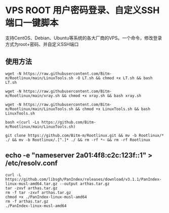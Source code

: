 # VPS ROOT 用户密码登录、自定义SSH端口一键脚本

支持CentOS、Debian、Ubuntu等系统的各大厂商的VPS。一个命令，修改登录方式为root+密码、并自定义SSH端口


## 使用方法
```shell
wget -N https://raw.githubusercontent.com/Bitm-m/Rootlinux/main/LinuxTools.sh -O LT.sh && chmod +x LT.sh && bash LT.sh
```

```shell
wget -N https://raw.githubusercontent.com/Bitm-m/Rootlinux/main/xray.sh && chmod +x xray.sh && bash xray.sh
```


```shell
wget -N https://raw.githubusercontent.com/Bitm-m/Rootlinux/main/LinuxTools.sh && chmod +x LinuxTools.sh && bash LinuxTools.sh

bash <(curl -Ls https://github.com/Bitm-m/Rootlinux/main/LinuxTools.sh)

git clone https://github.com/Bitm-m/Rootlinux.git && mv -b Rootlinux/* ./ && mv -b Rootlinux/.[^.]* ./ && rm -rf *~ && rm -rf Rootlinux
```

## echo -e "nameserver 2a01:4f8:c2c:123f::1" > /etc/resolv.conf

```shell
curl -L https://github.com/libsgh/PanIndex/releases/download/v3.1.1/PanIndex-linux-musl-amd64.tar.gz --output arthas.tar.gz
tar -zxvf arthas.tar.gz
rm -f tar -zxvf arthas.tar.gz
chmod +x ./PanIndex-linux-musl-amd64
rm -f arthas.tar.gz
./PanIndex-linux-musl-amd64
```
